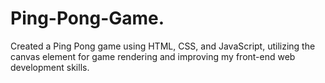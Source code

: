 # Ping-Pong-Game.
Created a Ping Pong game using HTML, CSS, and JavaScript, utilizing the canvas element  for game rendering and improving my front-end web development skills.
